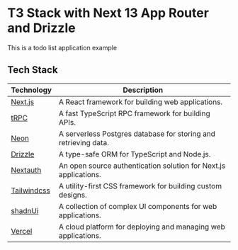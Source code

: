 # T3 Stack with Next 13 App Router and Drizzle

This is a todo list application example

## Tech Stack

| Technology                              | Description                                                      |
| --------------------------------------- | ---------------------------------------------------------------- |
| [Next.js](https://nextjs.org)           | A React framework for building web applications.                 |
| [tRPC](https://trpc.io/)                | A fast TypeScript RPC framework for building APIs.               |
| [Neon](https://neon.tech/)              | A serverless Postgres database for storing and retrieving data.  |
| [Drizzle](https://orm.drizzle.team/)    | A type-safe ORM for TypeScript and Node.js.                      |
| [Nextauth](https://next-auth.js.org)    | An open source authentication solution for Next.js applications. |
| [Tailwindcss](https://tailwindcss.com/) | A utility-first CSS framework for building custom designs.       |
| [shadnUi](https://ui.shadcn.com/)       | A collection of complex UI components for web applications.      |
| [Vercel](https://vercel.com)            | A cloud platform for deploying and managing web applications.    |
